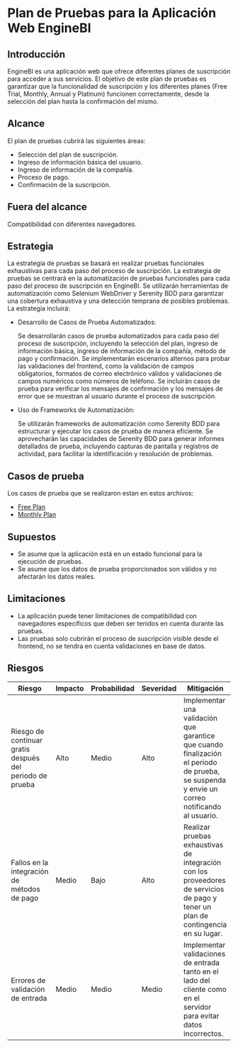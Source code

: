 # Plan de Pruebas para la Aplicación Web EngineBI

## Introducción

EngineBI es una aplicación web que ofrece diferentes planes de suscripción para acceder a sus servicios. 
El objetivo de este plan de pruebas es garantizar que la funcionalidad de suscripción y los diferentes planes
(Free Trial, Monthly, Annual y Platinum) funcionen correctamente,
desde la selección del plan hasta la confirmación del mismo.

## Alcance
El plan de pruebas cubrirá las siguientes áreas:

- Selección del plan de suscripción.
- Ingreso de información básica del usuario.
- Ingreso de información de la compañía.
- Proceso de pago.
- Confirmación de la suscripción.

## Fuera del alcance
Compatibilidad con diferentes navegadores.


##  Estrategia
La estrategia de pruebas se basará en realizar pruebas funcionales exhaustivas para cada paso del proceso de suscripción.
La estrategia de pruebas se centrará en la automatización de pruebas funcionales para cada paso del proceso de suscripción en EngineBI.
Se utilizarán herramientas de automatización como Selenium WebDriver y Serenity BDD para garantizar una cobertura exhaustiva y una detección temprana de posibles problemas. 
La estrategia incluirá:

- Desarrollo de Casos de Prueba Automatizados:
    

    Se desarrollarán casos de prueba automatizados para cada paso del proceso de suscripción, incluyendo la selección del plan, ingreso de información básica, ingreso de información de la compañía, método de pago y confirmación.
    Se implementarán escenarios alternos para probar las validaciones del frontend, como la validación de campos obligatorios, formatos de correo electrónico válidos y validaciones de campos numéricos como números de teléfono.
    Se incluirán casos de prueba para verificar los mensajes de confirmación y los mensajes de error que se muestran al usuario durante el proceso de suscripción.

- Uso de Frameworks de Automatización:

    
    Se utilizarán frameworks de automatización como Serenity BDD para estructurar y ejecutar los casos de prueba de manera eficiente.
    Se aprovecharán las capacidades de Serenity BDD para generar informes detallados de prueba, incluyendo capturas de pantalla y registros de actividad, para facilitar la identificación y resolución de problemas.


## Casos de prueba
Los casos de prueba que se  realizaron estan en estos archivos:
- [Free Plan](https://github.com/luiscarlosmarca/prueba_tecnica_enginebi/blob/main/src/test/resources/features/testingPlans_Free.feature)
- [Monthly Plan](https://github.com/luiscarlosmarca/prueba_tecnica_enginebi/blob/main/src/test/resources/features/testingPlans_Monthly.feature)

## Supuestos

- Se asume que la aplicación está en un estado funcional para la ejecución de pruebas.
- Se asume que los datos de prueba proporcionados son válidos y no afectarán los datos reales.


## Limitaciones

- La aplicación puede tener limitaciones de compatibilidad con navegadores específicos que deben ser tenidos en cuenta durante las pruebas.
- Las pruebas solo cubrirán el proceso de suscripción visible desde el frontend, no se tendra en cuenta validaciones en base de datos.


## Riesgos
| Riesgo                                                     | Impacto | Probabilidad | Severidad | Mitigación                                                                                                                                   |
|------------------------------------------------------------|---------|--------------|-----------|----------------------------------------------------------------------------------------------------------------------------------------------|
| Riesgo de continuar gratis después del periodo de prueba  | Alto    | Medio        | Alto      | Implementar una validación que garantice que cuando finalización el periodo de prueba, se suspenda y envie un correo notificando al usuario. |
| Fallos en la integración de métodos de pago                | Medio   | Bajo         | Alto      | Realizar pruebas exhaustivas de integración con los proveedores de servicios de pago y tener un plan de contingencia en su lugar.            |
| Errores de validación de entrada                           | Medio   | Medio        | Medio     | Implementar validaciones de entrada tanto en el lado del cliente como en el servidor para evitar datos incorrectos.                          |
